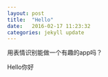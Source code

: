 ```yaml
---
layout: post
title:  "Hello"
date:   2016-02-17 11:23:32
categories: jekyll update
---
```

用表情识别能做一个有趣的app吗？

Hello你好